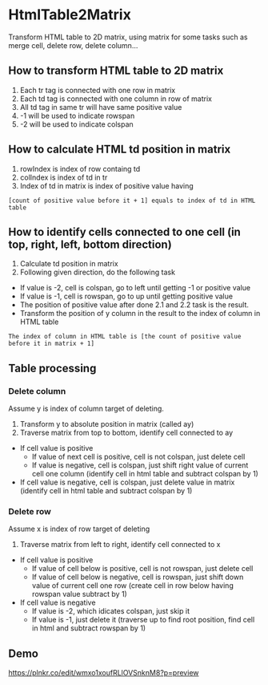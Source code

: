 # HtmlTable2Matrix
Transform HTML table to 2D matrix, using matrix for some tasks such as merge cell, delete row, delete column...

## How to transform HTML table to 2D matrix

1. Each tr tag is connected with one row in matrix
2. Each td tag is connected with one column in row of matrix
3. All td tag in same tr will have same positive value 
4. -1 will be used to indicate rowspan
5. -2 will be used to indicate colspan

## How to calculate HTML td position in matrix

1. rowIndex is index of row containg td
2. colIndex is index of td in tr
3. Index of td in matrix is index of positive value having

`[count of positive value before it + 1] equals to index of td in HTML table`

## How to identify cells connected to one cell (in top, right, left, bottom direction)

1. Calculate td position in matrix
2. Following given direction, do the following task
  * If value is -2, cell is colspan, go to left until getting -1 or positive value
  * If value is -1, cell is rowspan, go to up until getting positive value
  * The position of positive value after done 2.1 and 2.2 task is the result.
  * Transform the position of y column in the result to the index of column in HTML table

`The index of column in HTML table is [the count of positive value before it in matrix + 1]`

## Table processing

### Delete column

Assume y is index of column target of deleting.

1. Transform y to absolute position in matrix (called ay)
2. Traverse matrix from top to bottom, identify cell connected to ay
  * If cell value is positive
    * If value of next cell is positive, cell is not colspan, just delete cell
    * If value is negative, cell is colspan, just shift right value of current cell one column (identify cell in html table and subtract colspan by 1)
  * If cell value is negative, cell is colspan, just delete value in matrix (identify cell in html table and subtract colspan by 1)
  
### Delete row

Assume x is index of row target of deleting

1. Traverse matrix from left to right, identify cell connected to x
  * If cell value is positive
    * If value of cell below is positive, cell is not rowspan, just delete cell
    * If value of cell below is negative, cell is rowspan, just shift down value of current cell one row (create cell in row below having rowspan value subtract by 1)
  * If cell value is negative
    * If value is -2, which idicates colspan, just skip it
    * If value is -1, just delete it (traverse up to find root position, find cell in html and subtract rowspan by 1)

## Demo

https://plnkr.co/edit/wmxo1xoufRLlOVSnknM8?p=preview
